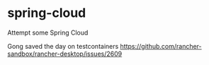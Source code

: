 # spring-cloud
Attempt some Spring Cloud

Gong saved the day on testcontainers https://github.com/rancher-sandbox/rancher-desktop/issues/2609
